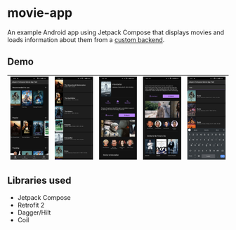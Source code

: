 # movie-app
An example Android app using Jetpack Compose that displays movies and loads information about them from a [custom backend](https://github.com/pembem22/movie-app-server).
## Demo
| <img src="images/screenshot1.png"> | <img src="images/screenshot2.png"> | <img src="images/screenshot3.png"> | <img src="images/screenshot4.png"> | <img src="images/screenshot5.png"> |
| --- | --- | --- | --- | --- |
## Libraries used
- Jetpack Compose
- Retrofit 2
- Dagger/Hilt
- Coil